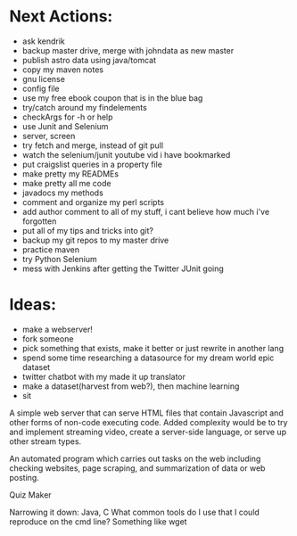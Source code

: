 Next Actions:
=============
- ask kendrik
- backup master drive, merge with johndata as new master 
- publish astro data using java/tomcat
- copy my maven notes
- gnu license
- config file
- use my free ebook coupon that is in the blue bag
- try/catch around my findelements
- checkArgs for -h or help
- use Junit and Selenium
- server, screen
- try fetch and merge, instead of git pull
- watch the selenium/junit youtube vid i have bookmarked
- put craigslist queries in a property file
- make pretty my READMEs
- make pretty all me code
- javadocs my methods
- comment and organize my perl scripts
- add author comment to all of my stuff, i cant believe how much i've forgotten
- put all of my tips and tricks into git?
- backup my git repos to my master drive
- practice maven
- try Python Selenium
- mess with Jenkins after getting the Twitter JUnit going


Ideas:
======
- make a webserver!
- fork someone
- pick something that exists, make it better or just rewrite in another lang
- spend some time researching a datasource for my dream world epic dataset
- twitter chatbot with my made it up translator
- make a dataset(harvest from web?), then machine learning
- sit

A simple web server that can serve HTML files that contain Javascript and
other forms of non-code executing code. Added complexity would be to try
and implement streaming video, create a server-side language, or serve up other
stream types.

An automated program which carries out tasks on the web including checking
websites, page scraping, and summarization of data or web posting.

Quiz Maker


Narrowing it down:
Java, C
What common tools do I use that I could reproduce on the cmd line?  Something like wget  
